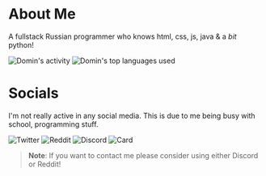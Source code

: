 # About Me

A fullstack Russian programmer who knows html, css, js, java & a *bit* python!

![Domin's activity](https://github-readme-stats.vercel.app/api?username=Domin-MND&theme=tokyonight&show_icons=true&hide=issues,stars)
![Domin's top languages used](https://github-readme-stats.vercel.app/api/top-langs/?username=Domin-MND&theme=tokyonight&show_icons=true&layout=compact)

# Socials

I'm not really active in any social media. This is due to me being busy with school, programming stuff.

![Twitter](https://img.shields.io/twitter/follow/Dominiff?color=%23628fda&label=Dominiff&logo=twitter&logoColor=%23628fda&style=for-the-badge)
![Reddit](https://img.shields.io/reddit/user-karma/link/Domin-MC?color=%23628fda&label=u%2FDomin-MC&logo=reddit&logoColor=%23628fda&style=for-the-badge)
![Discord](https://img.shields.io/badge/Domin-%232874-%23628fda?style=for-the-badge&logo=discord&logoColor=%23628fda)
![Card](https://img.shields.io/badge/Card-domin.is--a.dev-%23628fda?style=for-the-badge)

> **Note**: If you want to contact me please consider using either Discord or Reddit!
